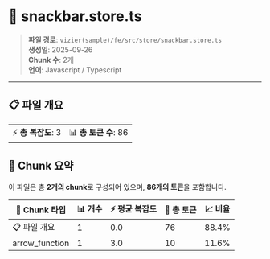 # 📄 snackbar.store.ts

> **파일 경로**: `vizier(sample)/fe/src/store/snackbar.store.ts`  
> **생성일**: 2025-09-26  
> **Chunk 수**: 2개  
> **언어**: Javascript / Typescript
---


## 📋 파일 개요

| | |
|--|--|
| ⚡ **총 복잡도**: 3 | 📊 **총 토큰 수**: 86 |






## 🧩 Chunk 요약

이 파일은 총 **2개의 chunk**로 구성되어 있으며, **86개의 토큰**을 포함합니다.

| 🧩 Chunk 타입 | 📊 개수 | ⚡ 평균 복잡도 | 📝 총 토큰 | 📈 비율 |
|---------------|--------|-------------|----------|--------|
| 📋 파일 개요 | 1 | 0.0 | 76 | 88.4% |
| arrow_function | 1 | 3.0 | 10 | 11.6% |

